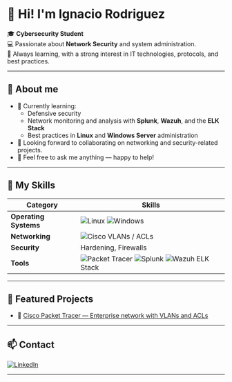 # 👋 Hi! I'm Ignacio Rodriguez

🎓 **Cybersecurity Student**  
💻 Passionate about **Network Security** and system administration.  
🚀 Always learning, with a strong interest in IT technologies, protocols, and best practices.

---

## 🔷 About me

- 🌱 Currently learning:
  - Defensive security
  - Network monitoring and analysis with **Splunk**, **Wazuh**, and the **ELK Stack**
  - Best practices in **Linux** and **Windows Server** administration
- 🤝 Looking forward to collaborating on networking and security-related projects.
- 💬 Feel free to ask me anything — happy to help!

---

## 💼 My Skills

| Category            | Skills |
|----------------------|--------|
| **Operating Systems** | ![Linux](https://img.shields.io/badge/Linux-FCC624?style=flat-square&logo=linux&logoColor=black) ![Windows](https://img.shields.io/badge/Windows-0078D6?style=flat-square&logo=windows&logoColor=white) |
| **Networking**        | ![Cisco](https://img.shields.io/badge/Cisco-1BA0D7?style=flat-square&logo=cisco&logoColor=white) VLANs / ACLs |
| **Security**          | Hardening, Firewalls |
| **Tools**             | ![Packet Tracer](https://img.shields.io/badge/PacketTracer-1BA0D7?style=flat-square&logo=cisco&logoColor=white) ![Splunk](https://img.shields.io/badge/Splunk-000000?style=flat-square&logo=splunk&logoColor=white) ![Wazuh](https://img.shields.io/badge/Wazuh-005C9C?style=flat-square) ELK Stack |


---

## 🌟 Featured Projects

- 🔷 [Cisco Packet Tracer — Enterprise network with VLANs and ACLs](https://github.com/irodriguez00/cisco-packet-tracer-vlan-acl)

---

## 📫 Contact

[![LinkedIn](https://img.shields.io/badge/LinkedIn-0A66C2?style=for-the-badge&logo=linkedin&logoColor=white)](https://www.linkedin.com/in/ignacio-rodriguez00/)

---

